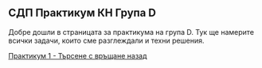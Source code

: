 ## СДП Практикум КН Група D

Добре дошли в страницата за практикума на група D. Тук ще намерите всички задачи, които сме разглеждали и техни решения.

[Практикум 1 - Търсене с връщане назад](https://github.com/peshe/FMI-SDP-2024/tree/main/%D0%9F%D1%80%D0%B0%D0%BA%D1%82%D0%B8%D0%BA%D1%83%D0%BC/%D0%9A%D0%BE%D0%BC%D0%BF%D1%8E%D1%82%D1%8A%D1%80%D0%BD%D0%B8%20%D0%BD%D0%B0%D1%83%D0%BA%D0%B8/D%20%D0%B3%D1%80%D1%83%D0%BF%D0%B0/%D0%9F%D1%80%D0%B0%D0%BA%D1%82%D0%B8%D0%BA%D1%83%D0%BC%201%20-%20%D0%A2%D1%8A%D1%80%D1%81%D0%B5%D0%BD%D0%B5%20%D1%81%20%D0%B2%D1%80%D1%8A%D1%89%D0%B0%D0%BD%D0%B5%20%D0%BD%D0%B0%D0%B7%D0%B0%D0%B4)

